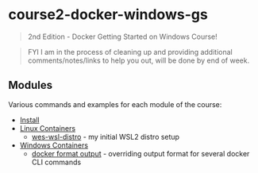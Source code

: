# course2-docker-windows-gs

> 2nd Edition - Docker Getting Started on Windows Course!

> FYI I am in the process of cleaning up and providing additional comments/notes/links to help you out, will be done by end of week.

## Modules

Various commands and examples for each module of the course:

- [Install](./install/README.md)
- [Linux Containers](./linux-containers/README.md)
  - [wes-wsl-distro](./wes-wsl-distro) - my initial WSL2 distro setup
- [Windows Containers](./win-containers/README.md)
  - [docker format output](./win-containers/docker.format.md) - overriding output format for several docker CLI commands
